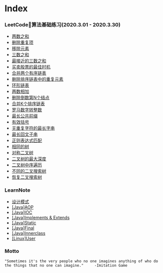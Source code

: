 # Index

### LeetCode算法基础练习(2020.3.01 - 2020.3.30)
- [两数之和](leetcode/twosum)
- [删除重复项](leetcode/deleteduplicates)
- [移除元素](leetcode/removeelements)
- [三数之和](leetcode/threesum)
- [最接近的三数之和](leetcode/mostclose)
- [买卖股票的最佳时机](leetcode/buystock)
- [合并两个有序链表](leetcode/mergelist)
- [删除排序链表中的重复元素](leetcode/deletelistduplicates)
- [环形链表](leetcode/hascycle)
- [两数相加](leetcode/addtwolist)
- [删除倒数第N个结点](leetcode/removeend)
- [合并K个排序链表](leetcode/mergeklist)
- [罗马数字转整数](leetcode/romantointeger)
- [最长公共前缀](leetcode/maxpublicex)
- [有效括号](leetcode/validparentheses)
- [无重复字符的最长字串](leetcode/longestsubstring)
- [最长回文子串](leetcode/longestpalindromicsubstring)
- [正则表达式匹配](leetcode/regularexpressionmatching)
- [相同的树](leetcode/sametree)
- [对称二叉树](leetcode/symmetric)
- [二叉树的最大深度](leetcode/maxdepth)
- [二叉树中序遍历](leetcode/inordertraversal)
- [不同的二叉搜索树](leetcode/binarysearch)
- [恢复二叉搜索树](leetcode/recoverbinarytree)

### LearnNote
- [设计模式](learn/design-pattern)
- [[Java]AOP](learn/aop)
- [[Java]IOC](learn/ioc)
- [[Java]Implements & Extends](learn/implements-extends)
- [[Java]Static](learn/static)
- [[Java]Final](learn/final)
- [[Java]Innerclass](learn/innerclass)
- [[Linux]User](learn/linux-user)

### Motto
```
"Sometimes it's the very people who no one imagines anything of who do the things that no one can imagine."     -Imitation Game
```
